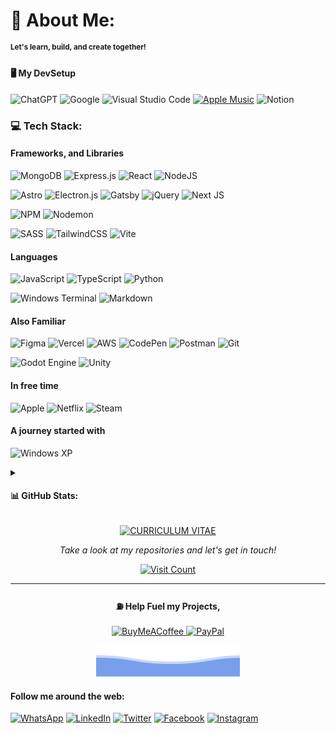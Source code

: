 # 👤 About Me:
<sup><strong>Let's learn, build, and create together! </strong></sup>
<br> 


#### 🖥️ My DevSetup
![ChatGPT](https://img.shields.io/badge/chatGPT-74aa9c?style=for-the-badge&logo=openai&logoColor=white)
![Google](https://img.shields.io/badge/google-4285F4?style=for-the-badge&logo=google&logoColor=white)
![Visual Studio Code](https://img.shields.io/badge/Visual%20Studio%20Code-0078d7.svg?style=for-the-badge&logo=visual-studio-code&logoColor=white)
<a href="https://music.apple.com/profile/mr_laki"><img alt="Apple Music" src="https://img.shields.io/badge/Apple_Music-9933CC?style=for-the-badge&logo=apple-music&logoColor=white"/></a>
![Notion](https://img.shields.io/badge/Notion-%23000000.svg?style=for-the-badge&logo=notion&logoColor=white)



### 💻 Tech Stack:

#### Frameworks, and Libraries
![MongoDB](https://img.shields.io/badge/MongoDB-%234ea94b.svg?style=for-the-badge&logo=mongodb&logoColor=white)
![Express.js](https://img.shields.io/badge/express.js-%23404d59.svg?style=for-the-badge&logo=express&logoColor=%2361DAFB)
![React](https://img.shields.io/badge/react-%2320232a.svg?style=for-the-badge&logo=react&logoColor=%2361DAFB)
![NodeJS](https://img.shields.io/badge/node.js-6DA55F?style=for-the-badge&logo=node.js&logoColor=white)

![Astro](https://img.shields.io/badge/astro-%232C2052.svg?style=for-the-badge&logo=astro&logoColor=white)
![Electron.js](https://img.shields.io/badge/Electron-191970?style=for-the-badge&logo=Electron&logoColor=white)
![Gatsby](https://img.shields.io/badge/Gatsby-%23663399.svg?style=for-the-badge&logo=gatsby&logoColor=white)
![jQuery](https://img.shields.io/badge/jquery-%230769AD.svg?style=for-the-badge&logo=jquery&logoColor=white)
![Next JS](https://img.shields.io/badge/Next-black?style=for-the-badge&logo=next.js&logoColor=white)

![NPM](https://img.shields.io/badge/NPM-%23CB3837.svg?style=for-the-badge&logo=npm&logoColor=white)
![Nodemon](https://img.shields.io/badge/NODEMON-%23323330.svg?style=for-the-badge&logo=nodemon&logoColor=%BBDEAD)

![SASS](https://img.shields.io/badge/SASS-hotpink.svg?style=for-the-badge&logo=SASS&logoColor=white)
![TailwindCSS](https://img.shields.io/badge/tailwindcss-%2338B2AC.svg?style=for-the-badge&logo=tailwind-css&logoColor=white)
![Vite](https://img.shields.io/badge/vite-%23646CFF.svg?style=for-the-badge&logo=vite&logoColor=white)

#### Languages
![JavaScript](https://img.shields.io/badge/javascript-%23323330.svg?style=for-the-badge&logo=javascript&logoColor=%23F7DF1E)
![TypeScript](https://img.shields.io/badge/typescript-%23007ACC.svg?style=for-the-badge&logo=typescript&logoColor=white)
![Python](https://img.shields.io/badge/python-3670A0?style=for-the-badge&logo=python&logoColor=ffdd54)

![Windows Terminal](https://img.shields.io/badge/Windows%20Terminal-%234D4D4D.svg?style=for-the-badge&logo=windows-terminal&logoColor=white)
![Markdown](https://img.shields.io/badge/markdown-%23000000.svg?style=for-the-badge&logo=markdown&logoColor=white)

#### Also Familiar
![Figma](https://img.shields.io/badge/figma-%23F24E1E.svg?style=for-the-badge&logo=figma&logoColor=white) 
![Vercel](https://img.shields.io/badge/vercel-%23000000.svg?style=for-the-badge&logo=vercel&logoColor=white)
![AWS](https://img.shields.io/badge/AWS-%23FF9900.svg?style=for-the-badge&logo=amazon-aws&logoColor=white)
![CodePen](https://img.shields.io/badge/CodePen-white?style=for-the-badge&logo=codepen&logoColor=black)
![Postman](https://img.shields.io/badge/Postman-FF6C37?style=for-the-badge&logo=postman&logoColor=white)
![Git](https://img.shields.io/badge/git-%23F05033.svg?style=for-the-badge&logo=git&logoColor=white)

![Godot Engine](https://img.shields.io/badge/GODOT-%23FFFFFF.svg?style=for-the-badge&logo=godot-engine)
![Unity](https://img.shields.io/badge/unity-%23000000.svg?style=for-the-badge&logo=unity&logoColor=white)

#### In free time
![Apple](https://img.shields.io/badge/Apple-%23000000.svg?style=for-the-badge&logo=apple&logoColor=white)
![Netflix](https://img.shields.io/badge/Netflix-E50914?style=for-the-badge&logo=netflix&logoColor=white)
![Steam](https://img.shields.io/badge/steam-%23000000.svg?style=for-the-badge&logo=steam&logoColor=white)

#### A journey started with 
![Windows XP](https://img.shields.io/badge/Windows%20xp-003399?style=for-the-badge&logo=windowsxp&logoColor=white)

<!-- https://ileriayo.github.io/markdown-badges/#table-of-contents -->

<details>
  <summary><h4>📊 GitHub Stats:</h4></summary>

  <p>
    <img src="https://github-readme-stats.vercel.app/api?username=LakiDIV&theme=nord&hide_border=false&include_all_commits=true&count_private=true" alt="GitHub Stats">
  </p>
  <p>
    <img src="https://github-readme-streak-stats.herokuapp.com/?user=LakiDIV&theme=nord&hide_border=false" alt="GitHub Streak Stats">
  </p>
  <p>
    <img src="https://github-readme-stats.vercel.app/api/top-langs/?username=LakiDIV&theme=nord&hide_border=false&include_all_commits=true&count_private=true&layout=compact" alt="Top Languages">
  </p>

</details>

<p align="center">
  <a href="https://lakidiv.github.io/cv/">
    <img src="https://img.shields.io/badge/CURRICULUM%20VITAE-%F0%9F%97%92%EF%B8%8F-blue" alt="CURRICULUM VITAE">
  </a>
</p>



<p align="center">
  <i>Take a look at my repositories and let's get in touch!</i>
</p>

<p align="center">
  <a href="https://github.com/LakiDIV?tab=repositories">
    <img src="https://profile-counter.glitch.me/LakiDIV/count.svg" alt="Visit Count">
  </a>
</p>

<hr>

<p align="center">
  <h4 align="center">⛽ Help Fuel my Projects,</h4>
</p>

<p align="center">
  <a href="https://buymeacoffee.com/xlaki">
    <img src="https://img.shields.io/badge/Buy%20Me%20a%20Coffee-ffdd00?style=for-the-badge&logo=buy-me-a-coffee&logoColor=black" alt="BuyMeACoffee">
  </a>
  <a href="https://paypal.me/artifypixels">
    <img src="https://img.shields.io/badge/PayPal-00457C?style=for-the-badge&logo=paypal&logoColor=white" alt="PayPal">
  </a>
</p>

<p align="center">
  <a href="https://github.com/LakiDIV">
    <img src="data/bottom_header.svg" alt="Lakshika Madhuranga">
  </a>
</p>


#### Follow me around the web:
<a href="https://api.whatsapp.com/message/DHHNYSMEEUO7A1" target="_blank"><img src="https://img.shields.io/badge/WhatsApp-25D366?style=for-the-badge&logo=whatsapp&logoColor=white" alt="WhatsApp"></a>
<a href="https://linkedin.com/in/xlaki" target="_blank"><img src="https://img.shields.io/badge/linkedin-%230077B5.svg?style=for-the-badge&logo=linkedin&logoColor=white" alt="LinkedIn"></a>
<a href="https://twitter.com/mrlakix" target="_blank"><img src="https://img.shields.io/badge/Twitter-%231DA1F2.svg?style=for-the-badge&logo=Twitter&logoColor=white" alt="Twitter"></a>
<a href="https://facebook.com/izlaki" target="_blank"><img src="https://img.shields.io/badge/Facebook-%231877F2.svg?style=for-the-badge&logo=Facebook&logoColor=white" alt="Facebook"></a>
<a href="https://instagram.com/mr_laki__" target="_blank"><img src="https://img.shields.io/badge/Instagram-%23E4405F.svg?style=for-the-badge&logo=Instagram&logoColor=white" alt="Instagram"></a>
<br> <br> 
<!--
![Discord](https://img.shields.io/badge/Discord-%235865F2.svg?style=for-the-badge&logo=discord&logoColor=white)
![Gmail](https://img.shields.io/badge/Gmail-D14836?style=for-the-badge&logo=gmail&logoColor=white)
![Pinterest](https://img.shields.io/badge/Pinterest-%23E60023.svg?style=for-the-badge&logo=Pinterest&logoColor=white)
![Reddit](https://img.shields.io/badge/Reddit-FF4500?style=for-the-badge&logo=reddit&logoColor=white)
![Threads](https://img.shields.io/badge/Threads-000000?style=for-the-badge&logo=Threads&logoColor=white)
![Behance](https://img.shields.io/badge/Behance-1769ff?style=for-the-badge&logo=behance&logoColor=white)
![Upwork](https://img.shields.io/badge/UpWork-6FDA44?style=for-the-badge&logo=Upwork&logoColor=white)
![OpenSea](https://img.shields.io/badge/OpenSea-%232081E2.svg?style=for-the-badge&logo=opensea&logoColor=white)
 -->



